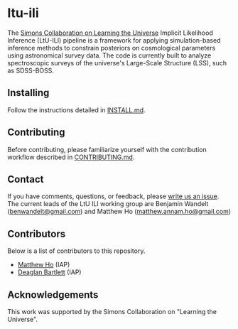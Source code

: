 # ltu-ili

The [Simons Collaboration on Learning the Universe](https://www.learning-the-universe.org/) Implicit Likelihood Inference (LtU-ILI) pipeline is a framework for applying simulation-based inference methods to constrain posteriors on cosmological parameters using astronomical survey data. The code is currently built to analyze spectroscopic surveys of the universe's Large-Scale Structure (LSS), such as SDSS-BOSS.


## Installing 
Follow the instructions detailed in [INSTALL.md](INSTALL.md).

## Contributing
Before contributing, please familiarize yourself with the contribution workflow described in [CONTRIBUTING.md](CONTRIBUTING.md).

## Contact
If you have comments, questions, or feedback, please [write us an issue](https://github.com/maho3/ltu-ili/issues). The current leads of the LtU ILI working group are Benjamin Wandelt (benwandelt@gmail.com) and Matthew Ho (matthew.annam.ho@gmail.com)

## Contributors
Below is a list of contributors to this repository.
* [Matthew Ho](https://github.com/maho3) (IAP)
* [Deaglan Bartlett](https://github.com/DeaglanBartlett) (IAP)


## Acknowledgements
This work was supported by the Simons Collaboration on "Learning the Universe".
